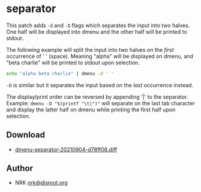separator
===

This patch adds `-d` and `-D` flags which separates the input into two halves.
One half will be displayed into dmenu and the other half will be printed to stdout.

The following example will split the input into two halves on the _first_
occurrence of ' ' (space).  Meaning "alpha" will be displayed on dmenu, and
"beta charlie" will be printed to stdout upon selection.

```sh
echo "alpha beta charlie" | dmenu -d ' '
```

`-D` is similar but it separates the input based on the _last_ occurrence instead.

The display/print order can be reversed by appending '|' to the separator.
Example: `dmenu -D "$(printf "\t|")"` will separate on the last tab character
and display the latter half on dmenu while printing the first half upon selection.

Download
--------
* [dmenu-separator-20210904-d78ff08.diff](dmenu-separator-20210904-d78ff08.diff)

Author
------
* NRK <nrk@disroot.org>
